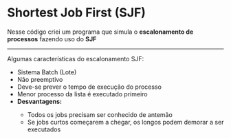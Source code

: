 <div>
    <h1>Shortest Job First (SJF)</h1>
    <p>Nesse código criei um programa que simula o <strong>escalonamento de processos</strong> fazendo uso do <strong>SJF</strong></p>
    <hr>
    <p>Algumas características do escalonamento SJF:</p>
    <ul>
        <li>Sistema Batch (Lote)</li>
        <li>Não preemptivo</li>
        <li>Deve-se prever o tempo de execução do processo</li>
        <li>Menor processo da lista é executado primeiro</li>
        <li><strong>Desvantagens:</strong></li>
        <ul>
        <li>Todos os jobs precisam ser conhecido de antemão</li>
        <li>Se jobs curtos começarem a chegar, os longos podem demorar a ser executados</li>
        </ul>
    </ul>
</div>
